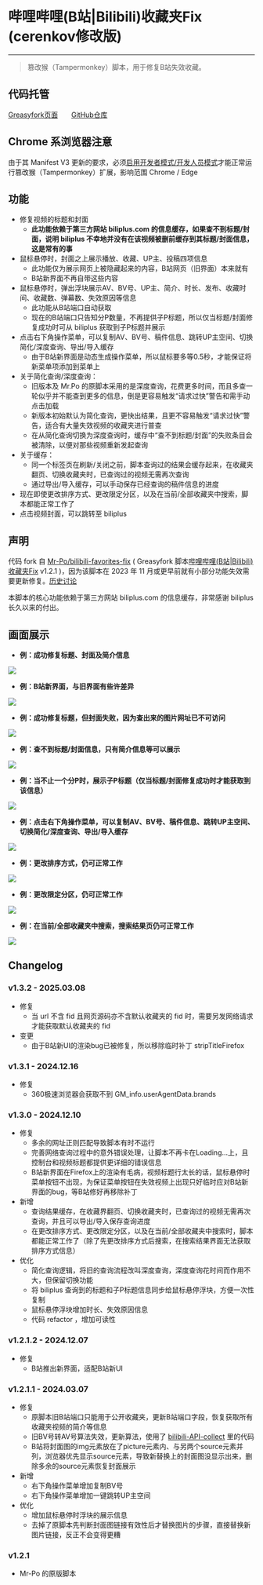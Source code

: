 # 哔哩哔哩(B站|Bilibili)收藏夹Fix (cerenkov修改版)

---

> 篡改猴（Tampermonkey）脚本，用于修复B站失效收藏。

## 代码托管

[Greasyfork页面](https://greasyfork.org/zh-CN/scripts/489224)
&nbsp;&nbsp;&nbsp;&nbsp;&nbsp;
[GitHub仓库](https://github.com/crnkv/bilibili-favorites-fix-cerenkov-mod)


## Chrome 系浏览器注意

由于其 Manifest V3 更新的要求，必须[启用开发者模式/开发人员模式](https://www.tampermonkey.net/faq.php#Q209)才能正常运行篡改猴（Tampermonkey）扩展，影响范围 Chrome / Edge


## 功能

- 修复视频的标题和封面
	- **此功能依赖于第三方网站 biliplus.com 的信息缓存，如果查不到标题/封面，说明 biliplus 不幸地并没有在该视频被删前缓存到其标题/封面信息，这是常有的事**
- 鼠标悬停时，封面之上展示播放、收藏、UP主、投稿四项信息
	- 此功能仅为展示网页上被隐藏起来的内容，B站网页（旧界面）本来就有
	- B站新界面不再自带这些内容
- 鼠标悬停时，弹出浮块展示AV、BV号、UP主、简介、时长、发布、收藏时间、收藏数、弹幕数、失效原因等信息
	- 此功能从B站端口自动获取
	- 现在的B站端口只告知分P数量，不再提供子P标题，所以仅当标题/封面修复成功时可从 biliplus 获取到子P标题并展示
- 点击右下角操作菜单，可以复制AV、BV号、稿件信息、跳转UP主空间、切换简化/深度查询、导出/导入缓存
	- 由于B站新界面是动态生成操作菜单，所以鼠标要多等0.5秒，才能保证将新菜单项添加到菜单上
- 关于简化查询/深度查询：
	- 旧版本及 Mr.Po 的原脚本采用的是深度查询，花费更多时间，而且多查一轮似乎并不能查到更多的信息，倒是更容易触发“请求过快”警告和需手动点击加载
	- 新版本初始默认为简化查询，更快出结果，且更不容易触发“请求过快”警告，适合有大量失效视频的收藏夹进行普查
	- 在从简化查询切换为深度查询时，缓存中“查不到标题/封面”的失败条目会被清除，以便对那些视频重新发起查询
- 关于缓存：
	- 同一个标签页在刷新/关闭之前，脚本查询过的结果会缓存起来，在收藏夹翻页、切换收藏夹时，已查询过的视频无需再次查询
	- 通过导出/导入缓存，可以手动保存已经查询的稿件信息的进度
- 现在即使更改排序方式、更改限定分区，以及在当前/全部收藏夹中搜索，脚本都能正常工作了
- 点击视频封面，可以跳转至 biliplus


## 声明

代码 fork 自 [Mr-Po/bilibili-favorites-fix](https://github.com/Mr-Po/bilibili-favorites-fix) ( Greasyfork 脚本[哔哩哔哩(B站|Bilibili)收藏夹Fix](https://greasyfork.org/zh-CN/scripts/383143) v1.2.1 )，因为该脚本在 2023 年 11 月或更早前就有小部分功能失效需要更新修复。[历史讨论](https://greasyfork.org/zh-CN/scripts/383143/discussions/214367)

本脚本的核心功能依赖于第三方网站 biliplus.com 的信息缓存，非常感谢 biliplus 长久以来的付出。


## 画面展示

- **例：成功修复标题、封面及简介信息**

![](https://cdn.jsdelivr.net/gh/crnkv/bilibili-favorites-fix-cerenkov-mod/screenshots/success.png)

- **例：B站新界面，与旧界面有些许差异**

![](https://cdn.jsdelivr.net/gh/crnkv/bilibili-favorites-fix-cerenkov-mod/screenshots/newUI.png)

- **例：成功修复标题，但封面失败，因为查出来的图片网址已不可访问**

![](https://cdn.jsdelivr.net/gh/crnkv/bilibili-favorites-fix-cerenkov-mod/screenshots/half-success.png)

- **例：查不到标题/封面信息，只有简介信息等可以展示**

![](https://cdn.jsdelivr.net/gh/crnkv/bilibili-favorites-fix-cerenkov-mod/screenshots/fail.png)

- **例：当不止一个分P时，展示子P标题（仅当标题/封面修复成功时才能获取到该信息）**

![](https://cdn.jsdelivr.net/gh/crnkv/bilibili-favorites-fix-cerenkov-mod/screenshots/parts.png)

- **例：点击右下角操作菜单，可以复制AV、BV号、稿件信息、跳转UP主空间、切换简化/深度查询、导出/导入缓存**

![](https://cdn.jsdelivr.net/gh/crnkv/bilibili-favorites-fix-cerenkov-mod/screenshots/menu.png)

- **例：更改排序方式，仍可正常工作**

![](https://cdn.jsdelivr.net/gh/crnkv/bilibili-favorites-fix-cerenkov-mod/screenshots/order.png)

- **例：更改限定分区，仍可正常工作**

![](https://cdn.jsdelivr.net/gh/crnkv/bilibili-favorites-fix-cerenkov-mod/screenshots/category.png)

- **例：在当前/全部收藏夹中搜索，搜索结果页仍可正常工作**

![](https://cdn.jsdelivr.net/gh/crnkv/bilibili-favorites-fix-cerenkov-mod/screenshots/search.png)


## Changelog

### v1.3.2 - 2025.03.08
- 修复
	- 当 url 不含 fid 且网页源码亦不含默认收藏夹的 fid 时，需要另发网络请求才能获取默认收藏夹的 fid
- 变更
	- 由于B站新UI的渲染bug已被修复，所以移除临时补丁 stripTitleFirefox

### v1.3.1 - 2024.12.16
- 修复
	- 360极速浏览器会获取不到 GM_info.userAgentData.brands

### v1.3.0 - 2024.12.10
- 修复
	- 多余的网址正则匹配导致脚本有时不运行
	- 完善网络查询过程中的意外错误处理，让脚本不再卡在Loading...上，且控制台和视频标题都提供更详细的错误信息
	- B站新界面在Firefox上的渲染有毛病，视频标题行太长的话，鼠标悬停时菜单按钮不出现，为保证菜单按钮在失效视频上出现只好临时应对B站新界面的bug，等B站修好再移除补丁
- 新增
	- 查询结果缓存，在收藏界翻页、切换收藏夹时，已查询过的视频无需再次查询，并且可以导出/导入保存查询进度
	- 在更改排序方式、更改限定分区，以及在当前/全部收藏夹中搜索时，脚本都能正常工作了（除了先更改排序方式后搜索，在搜索结果界面无法获取排序方式信息）
- 优化
	- 简化查询逻辑，将旧的查询流程改叫深度查询，深度查询花时间而作用不大，但保留切换功能
	- 将 biliplus 查询到的标题和子P标题信息同步给鼠标悬停浮块，方便一次性复制
	- 鼠标悬停浮块增加时长、失效原因信息
	- 代码 refactor ，增加可读性

### v1.2.1.2 - 2024.12.07
- 修复
	- B站推出新界面，适配B站新UI

### v1.2.1.1 - 2024.03.07
- 修复
	- 原脚本旧B站端口只能用于公开收藏夹，更新B站端口字段，恢复获取所有收藏夹视频的简介等信息
	- 旧BV号转AV号算法失效，更新算法，使用了 [bilibili-API-collect](https://github.com/SocialSisterYi/bilibili-API-collect/blob/master/docs/misc/bvid_desc.md) 里的代码
	- B站将封面图的img元素放在了picture元素内、与另两个source元素并列，浏览器优先显示source元素，导致新替换上的封面图没显示出来，删除多余的source元素恢复封面展示
- 新增
	- 右下角操作菜单增加复制BV号
	- 右下角操作菜单增加一键跳转UP主空间
- 优化
	- 增加鼠标悬停时浮块的展示信息
	- 去掉了原脚本先判断封面图链接有效性后才替换图片的步骤，直接替换新图片链接，反正不会变得更糟

### v1.2.1
- Mr-Po 的原版脚本
